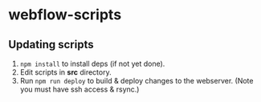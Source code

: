 # webflow-scripts

## Updating scripts

1. ```npm install``` to install deps (if not yet done).
2. Edit scripts in **src** directory.
3. Run ```npm run deploy``` to build & deploy changes to the webserver. (Note you must have ssh access & rsync.)